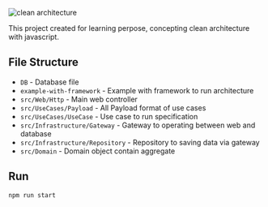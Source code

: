 ![clean architecture](https://blog.cleancoder.com/uncle-bob/images/2012-08-13-the-clean-architecture/CleanArchitecture.jpg)

This project created for learning perpose, concepting clean architecture with javascript.

## File Structure

- `DB` - Database file
- `example-with-framework` - Example with framework to run architecture
- `src/Web/Http` - Main web controller 
- `src/UseCases/Payload` - All Payload format of use cases
- `src/UseCases/UseCase` - Use case to run specification 
- `src/Infrastructure/Gateway` - Gateway to operating between web and database
- `src/Infrastructure/Repository` - Repository to saving data via gateway
- `src/Domain` - Domain object contain aggregate 

## Run
```bash
npm run start
```